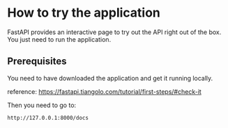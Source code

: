 # How to try the application

FastAPI provides an interactive page to try out the API right out of the box. You just need to run the application.

## Prerequisites
You need to have downloaded the application and get it running locally.

reference: https://fastapi.tiangolo.com/tutorial/first-steps/#check-it

Then you need to go to:
```
http://127.0.0.1:8000/docs
```
